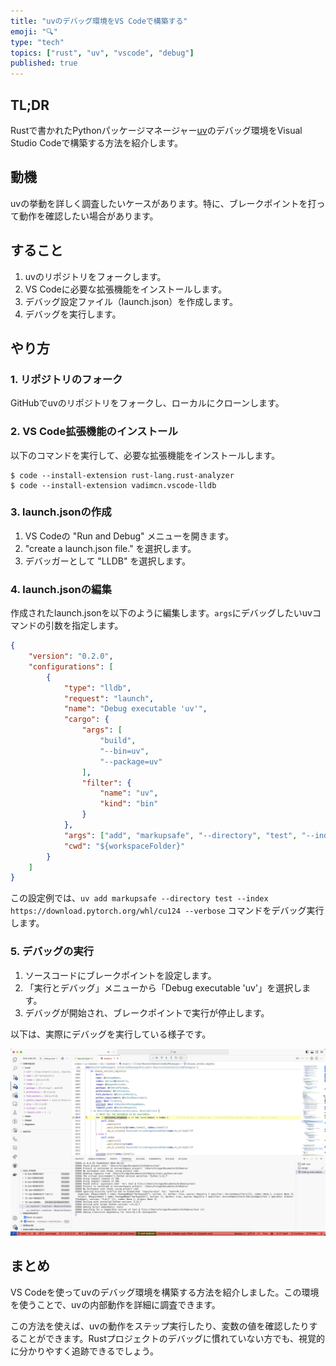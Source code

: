 ```yaml
---
title: "uvのデバッグ環境をVS Codeで構築する"
emoji: "🔍"
type: "tech"
topics: ["rust", "uv", "vscode", "debug"]
published: true
---
```


## TL;DR

Rustで書かれたPythonパッケージマネージャー[uv](https://github.com/astral-sh/uv)のデバッグ環境をVisual Studio Codeで構築する方法を紹介します。

## 動機

uvの挙動を詳しく調査したいケースがあります。特に、ブレークポイントを打って動作を確認したい場合があります。

## すること

1. uvのリポジトリをフォークします。
2. VS Codeに必要な拡張機能をインストールします。
3. デバッグ設定ファイル（launch.json）を作成します。
4. デバッグを実行します。

## やり方

### 1. リポジトリのフォーク

GitHubでuvのリポジトリをフォークし、ローカルにクローンします。

### 2. VS Code拡張機能のインストール

以下のコマンドを実行して、必要な拡張機能をインストールします。

```shell
$ code --install-extension rust-lang.rust-analyzer
$ code --install-extension vadimcn.vscode-lldb
```

### 3. launch.jsonの作成

1. VS Codeの "Run and Debug" メニューを開きます。
2. "create a launch.json file." を選択します。
3. デバッガーとして "LLDB" を選択します。

### 4. launch.jsonの編集

作成されたlaunch.jsonを以下のように編集します。`args`にデバッグしたいuvコマンドの引数を指定します。

```json
{
    "version": "0.2.0",
    "configurations": [
        {
            "type": "lldb",
            "request": "launch",
            "name": "Debug executable 'uv'",
            "cargo": {
                "args": [
                    "build",
                    "--bin=uv",
                    "--package=uv"
                ],
                "filter": {
                    "name": "uv",
                    "kind": "bin"
                }
            },
            "args": ["add", "markupsafe", "--directory", "test", "--index", "https://download.pytorch.org/whl/cu124", "--verbose"],
            "cwd": "${workspaceFolder}"
        }
    ]
}
```

この設定例では、`uv add markupsafe --directory test --index https://download.pytorch.org/whl/cu124 --verbose` コマンドをデバッグ実行します。

### 5. デバッグの実行

1. ソースコードにブレークポイントを設定します。
2. 「実行とデバッグ」メニューから「Debug executable 'uv'」を選択します。
3. デバッグが開始され、ブレークポイントで実行が停止します。

以下は、実際にデバッグを実行している様子です。

![VS CodeでのUVデバッグ画面](/images/vscode-debugging-for-uv-rust.png)

## まとめ

VS Codeを使ってuvのデバッグ環境を構築する方法を紹介しました。この環境を使うことで、uvの内部動作を詳細に調査できます。

この方法を使えば、uvの動作をステップ実行したり、変数の値を確認したりすることができます。Rustプロジェクトのデバッグに慣れていない方でも、視覚的に分かりやすく追跡できるでしょう。
